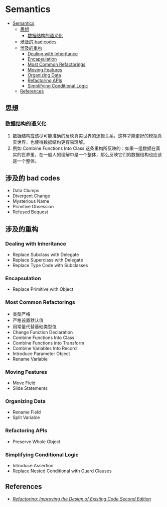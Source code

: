 # Semantics

<!-- TOC -->

- [Semantics](#semantics)
    - [思想](#思想)
        - [数据结构的语义化](#数据结构的语义化)
    - [涉及的 bad codes](#涉及的-bad-codes)
    - [涉及的重构](#涉及的重构)
        - [Dealing with Inheritance](#dealing-with-inheritance)
        - [Encapsulation](#encapsulation)
        - [Most Common Refactorings](#most-common-refactorings)
        - [Moving Features](#moving-features)
        - [Organizing Data](#organizing-data)
        - [Refactoring APIs](#refactoring-apis)
        - [Simplifying Conditional Logic](#simplifying-conditional-logic)
    - [References](#references)

<!-- /TOC -->


## 思想
### 数据结构的语义化
1. 数据结构应该尽可能准确的反映真实世界的逻辑关系，这样才能更好的模拟真实世界，也使得数据结构更容易理解。
2. 例如 Combine Functions Into Class 这条重构所反映的：如果一组数据在真实的世界里，在一般人的理解中是一个整体，那么反映它们的数据结构也应该是一个整体。


## 涉及的 bad codes
* Data Clumps
* Divergent Change
* Mysterious Name
* Primitive Obsession
* Refused Bequest


## 涉及的重构
### Dealing with Inheritance
* Replace Subclass with Delegate
* Replace Superclass with Delegate
* Replace Type Code with Subclasses

### Encapsulation
* Replace Primitive with Object

### Most Common Refactorings
* 类型严格
* 严格设置默认值
* 用常量代替基础类型值
* Change Function Declaration
* Combine Functions Into Class
* Combine Functions into Transform
* Combine Variables Into Record
* Introduce Parameter Object
* Rename Variable

### Moving Features
* Move Field
* Slide Statements

### Organizing Data
* Rename Field
* Split Variable

### Refactoring APIs
* Preserve Whole Object

### Simplifying Conditional Logic
* Introduce Assertion
* Replace Nested Conditional with Guard Clauses


## References
* [*Refactoring: Improving the Design of Existing Code,Second Edition*](https://book.douban.com/subject/30332135/)
